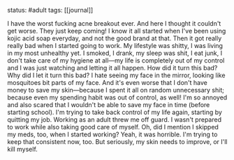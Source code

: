 status: #adult 
tags: [[journal]]

I have the worst fucking acne breakout ever. And here I thought it couldn't get worse. They just keep coming! I know it all started when I've been using kojic acid soap everyday, and not the good brand at that. Then it got really really bad when I started going to work. My lifestyle was shitty, I was living in my most unhealthy yet. I smoked, I drank, my sleep was shit, I eat junk, I don't take care of my hygiene at all—my life is completely out of my control and I was just watching and letting it all happen. How did it turn this bad? Why did I let it turn this bad? I hate seeing my face in the mirror, looking like mosquitoes bit parts of my face. And it's even worse that I don't have money to save my skin—because I spent it all on random unnecessary shit; because even my spending habit was out of control, as well! I'm so annoyed and also scared that I wouldn't be able to save my face in time (before starting school). I'm trying to take back control of my life again, starting by quitting my job. Working as an adult threw me off guard. I wasn't prepared to work while also taking good care of myself. Oh, did I mention I skipped my meds, too, when I started working? Yeah, it was horrible. I'm trying to keep that consistent now, too. But seriously, my skin needs to improve, or I'll kill myself.